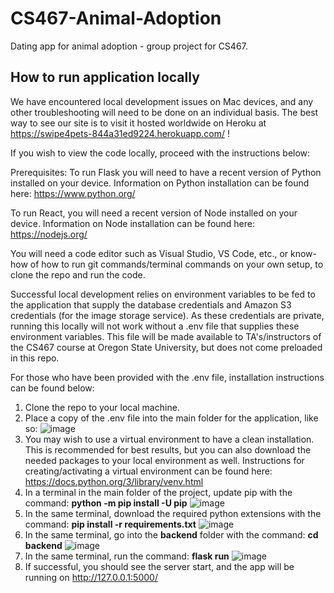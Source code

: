 # CS467-Animal-Adoption
Dating app for animal adoption - group project for CS467.

## How to run application locally
We have encountered local development issues on Mac devices, and any other troubleshooting will need to be done on an individual basis. 
The best way to see our site is to visit it hosted worldwide on Heroku at https://swipe4pets-844a31ed9224.herokuapp.com/ !

If you wish to view the code locally, proceed with the instructions below:

Prerequisites:
To run Flask you will need to have a recent version of Python installed on your device.
Information on Python installation can be found here: https://www.python.org/

To run React, you will need a recent version of Node installed on your device.
Information on Node installation can be found here: https://nodejs.org/

You will need a code editor such as Visual Studio, VS Code, etc., or know-how of how to run git commands/terminal commands on your own setup, to clone the repo and run the code.

Successful local development relies on environment variables to be fed to the application that supply the database credentials and Amazon S3 credentials (for the image storage service).
As these credentials are private, running this locally will not work without a .env file that supplies these environment variables. This file will be made available to TA's/instructors of the CS467 course at Oregon State University, but does not come preloaded in this repo. 

For those who have been provided with the .env file, installation instructions can be found below:

1. Clone the repo to your local machine.
2. Place a copy of the .env file into the main folder for the application, like so:
  ![image](https://github.com/schmkelsosu/CS467-Animal-Adoption/assets/81319683/bf0a0686-5ab3-42fe-97f3-43c8efab4577)
3. You may wish to use a virtual environment to have a clean installation. This is recommended for best results, but you can also download the needed packages to your local environment as well.
   Instructions for creating/activating a virtual environment can be found here: https://docs.python.org/3/library/venv.html
4. In a terminal in the main folder of the project, update pip with the command:
   **python -m pip install -U pip**
   ![image](https://github.com/schmkelsosu/CS467-Animal-Adoption/assets/81319683/ad533af7-e241-472f-946b-2c08145ef2a3)
6. In the same terminal, download the required python extensions with the command:
   **pip install -r requirements.txt**
   ![image](https://github.com/schmkelsosu/CS467-Animal-Adoption/assets/81319683/c2e91595-3728-458b-a975-054b61ce691d)
7. In the same terminal, go into the **backend** folder with the command:
   **cd backend**
   ![image](https://github.com/schmkelsosu/CS467-Animal-Adoption/assets/81319683/a2c8374a-55f9-4c18-b4fc-0092e5d51f68)
9. In the same terminal, run the command:
   **flask run**
   ![image](https://github.com/schmkelsosu/CS467-Animal-Adoption/assets/81319683/30d05135-6b19-4178-996e-c1b09d751290)
10. If successful, you should see the server start, and the app will be running on http://127.0.0.1:5000/


 
